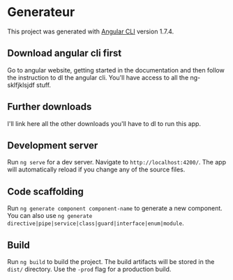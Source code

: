 # Generateur

This project was generated with [Angular CLI](https://github.com/angular/angular-cli) version 1.7.4.

## Download angular cli first
Go to angular website, getting started in the documentation and then follow the instruction to dl the angular cli. You'll have access to all the ng-sklfjklsjdf stuff.

## Further downloads
I'll link here all the other downloads you'll have to dl to run this app.

## Development server

Run `ng serve` for a dev server. Navigate to `http://localhost:4200/`. The app will automatically reload if you change any of the source files.

## Code scaffolding

Run `ng generate component component-name` to generate a new component. You can also use `ng generate directive|pipe|service|class|guard|interface|enum|module`.

## Build

Run `ng build` to build the project. The build artifacts will be stored in the `dist/` directory. Use the `-prod` flag for a production build.

